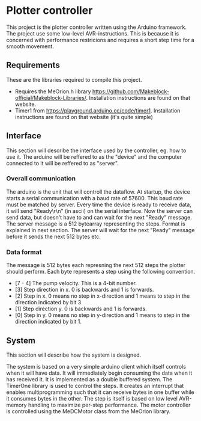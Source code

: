 # Plotter controller
This project is the plotter controller written using the Arduino framework.
The project use some low-level AVR-instructions.
This is because it is concerned with performance restricions and requires a short step time for a smooth movement.


## Requirements
These are the libraries required to compile this project.
- 	Requires the MeOrion.h library <https://github.com/Makeblock-official/Makeblock-Libraries/>. 
	Installation instructions are found on that website.
-	Timer1 from <https://playground.arduino.cc/code/timer1>.
	Installation instructions are found on that website (it's quite simple)

## Interface
This section will describe the interface used by the controller, eg. how to use it.
The arduino will be reffered to as the "device" and the computer connected to it will be reffered to as "server". 

### Overall communication
The arduino is the unit that will controll the dataflow.
At startup, the device starts a serial communication with a baud rate of 57600. 
This baud rate must be matched by server. 
Every time the device is ready to receive data, it will send "Ready\r\n" (in ascii) on the serial interface.
Now the server can send data, but doesn't have to and can wait for the next "Ready" message.
The server message is a 512 bytearray representing the steps. Format is explained in next section.
The server will wait for the next "Ready" message before it sends the next 512 bytes etc.

### Data format
The message is 512 bytes each represning the next 512 steps the plotter should perform.
Each byte represents a step using the following convention.

- [7 - 4] The pump velocity. This is a 4-bit number.
- [3] Step direction in x. 0 is backwards and 1 is forwards.
- [2] Step in x. 0 means no step in x-direction and 1 means to step in the direction indicated by bit 3
- [1] Step direction y. 0 is backwards and 1 is forwards.
- [0] Step in y. 0 means no step in y-direction and 1 means to step in the direction indicated by bit 1.

## System
This section will describe how the system is designed.

The system is based on a very simple arduino client which itself controls when it will have data.
It will immediately begin consuming the data when it has received it.
It is implemented as a double buffered system.
The TimerOne library is used to control the steps. 
It creates an interrupt that enables multiprogramming such that it can receive bytes in one buffer while it consumes bytes in the other.
The step is itself is based on low level AVR-memory handling to maximize per-step performance.
The motor controller is controlled using the MeDCMotor class from the MeOrion library.

